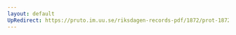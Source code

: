 ```yaml
---
layout: default
UpRedirect: https://pruto.im.uu.se/riksdagen-records-pdf/1872/prot-1872--ak--217/prot-1872--ak--217_012.pdf
---
```

